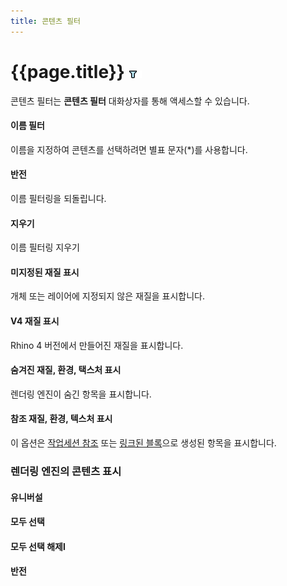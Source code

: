 ```yaml
---
title: 콘텐츠 필터
---
```

<!-- TODO: This is an orphan page, but needs to be linked to from the Material Libraries page -->

# {{page.title}} ![images/contentfilter.png](images/contentfilter.png)
콘텐츠 필터는 **콘텐츠 필터** 대화상자를 통해 액세스할 수 있습니다.

#### 이름 필터
이름을 지정하여 콘텐츠를 선택하려면 별표 문자(*)를 사용합니다.

#### 반전
이름 필터링을 되돌립니다.

#### 지우기
이름 필터링 지우기

#### 미지정된 재질 표시
개체 또는 레이어에 지정되지 않은 재질을 표시합니다.

#### V4 재질 표시
Rhino 4 버전에서 만들어진 재질을 표시합니다.

#### 숨겨진 재질, 환경, 택스처 표시
렌더링 엔진이 숨긴 항목을 표시합니다.

#### 참조 재질, 환경, 텍스처 표시
이 옵션은 [작업세션 참조](worksession.html) 또는 [링크된 블록](insert.htm)으로 생성된 항목을 표시합니다.

### 렌더링 엔진의 콘텐츠 표시

#### 유니버설

####  **모두 선택**

####  **모두 선택 해제l**

#### **반전**
